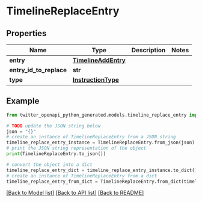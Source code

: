 # TimelineReplaceEntry


## Properties

Name | Type | Description | Notes
------------ | ------------- | ------------- | -------------
**entry** | [**TimelineAddEntry**](TimelineAddEntry.md) |  | 
**entry_id_to_replace** | **str** |  | 
**type** | [**InstructionType**](InstructionType.md) |  | 

## Example

```python
from twitter_openapi_python_generated.models.timeline_replace_entry import TimelineReplaceEntry

# TODO update the JSON string below
json = "{}"
# create an instance of TimelineReplaceEntry from a JSON string
timeline_replace_entry_instance = TimelineReplaceEntry.from_json(json)
# print the JSON string representation of the object
print(TimelineReplaceEntry.to_json())

# convert the object into a dict
timeline_replace_entry_dict = timeline_replace_entry_instance.to_dict()
# create an instance of TimelineReplaceEntry from a dict
timeline_replace_entry_from_dict = TimelineReplaceEntry.from_dict(timeline_replace_entry_dict)
```
[[Back to Model list]](../README.md#documentation-for-models) [[Back to API list]](../README.md#documentation-for-api-endpoints) [[Back to README]](../README.md)


